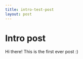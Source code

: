 ```yaml
---
title: intro-test-post
layout: post
---
```


# Intro post

Hi there! This is the first ever post :)
